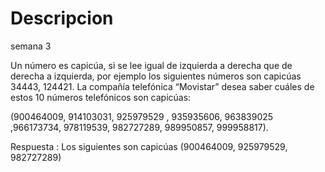 # Descripcion

semana 3

Un número es capicúa, si se lee igual de izquierda a derecha que de derecha a izquierda, por ejemplo los siguientes números son capicúas 34443, 124421. La compañía telefónica “Movistar” desea saber cuáles de estos 10 números telefónicos son capicúas: 

(900464009, 914103031, 925979529 , 935935606, 963839025 ,966173734, 978119539, 982727289, 989950857, 999958817).


Respuesta :  Los siguientes son  capicúas (900464009,  925979529, 982727289) 